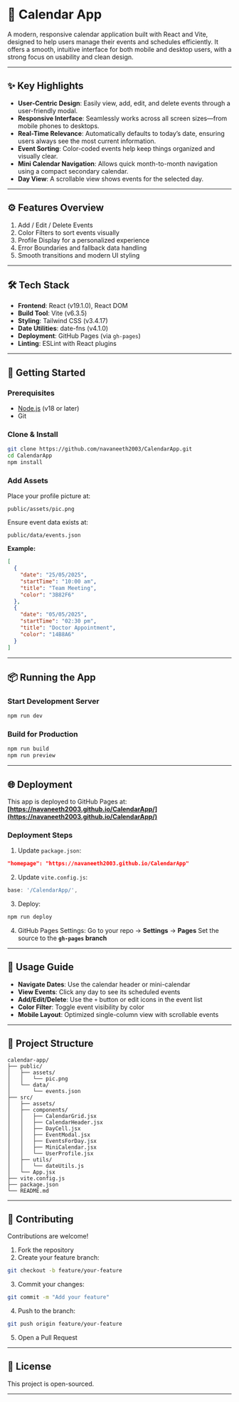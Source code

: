# 📅 Calendar App

A modern, responsive calendar application built with React and Vite, designed to help users manage their events and schedules efficiently. It offers a smooth, intuitive interface for both mobile and desktop users, with a strong focus on usability and clean design.

---

## ✨ Key Highlights

* **User-Centric Design**: Easily view, add, edit, and delete events through a user-friendly modal.
* **Responsive Interface**: Seamlessly works across all screen sizes—from mobile phones to desktops.
* **Real-Time Relevance**: Automatically defaults to today’s date, ensuring users always see the most current information.
* **Event Sorting**: Color-coded events help keep things organized and visually clear.
* **Mini Calendar Navigation**: Allows quick month-to-month navigation using a compact secondary calendar.
* **Day View**: A scrollable view shows events for the selected day.

---

## ⚙️ Features Overview

1. Add / Edit / Delete Events
2. Color Filters to sort events visually
3. Profile Display for a personalized experience
4. Error Boundaries and fallback data handling
5. Smooth transitions and modern UI styling

---

## 🛠 Tech Stack

* **Frontend**: React (v19.1.0), React DOM
* **Build Tool**: Vite (v6.3.5)
* **Styling**: Tailwind CSS (v3.4.17)
* **Date Utilities**: date-fns (v4.1.0)
* **Deployment**: GitHub Pages (via `gh-pages`)
* **Linting**: ESLint with React plugins

---

## 🚀 Getting Started

### Prerequisites

* [Node.js](https://nodejs.org/) (v18 or later)
* Git

### Clone & Install

```bash
git clone https://github.com/navaneeth2003/CalendarApp.git  
cd CalendarApp  
npm install
```

### Add Assets

Place your profile picture at:

```
public/assets/pic.png
```

Ensure event data exists at:

```
public/data/events.json
```

**Example:**

```json
[
  {
    "date": "25/05/2025",
    "startTime": "10:00 am",
    "title": "Team Meeting",
    "color": "3B82F6"
  },
  {
    "date": "05/05/2025",
    "startTime": "02:30 pm",
    "title": "Doctor Appointment",
    "color": "14B8A6"
  }
]
```

---

## 📦 Running the App

### Start Development Server

```bash
npm run dev
```

### Build for Production

```bash
npm run build  
npm run preview
```

---

## 🌐 Deployment

This app is deployed to GitHub Pages at:
**[https://navaneeth2003.github.io/CalendarApp/](https://navaneeth2003.github.io/CalendarApp/)**

### Deployment Steps

1. Update `package.json`:

```json
"homepage": "https://navaneeth2003.github.io/CalendarApp"
```

2. Update `vite.config.js`:

```js
base: '/CalendarApp/',
```

3. Deploy:

```bash
npm run deploy
```

4. GitHub Pages Settings:
   Go to your repo → **Settings** → **Pages**
   Set the source to the **`gh-pages` branch**

---

## 🧭 Usage Guide

* **Navigate Dates**: Use the calendar header or mini-calendar
* **View Events**: Click any day to see its scheduled events
* **Add/Edit/Delete**: Use the `+` button or edit icons in the event list
* **Color Filter**: Toggle event visibility by color
* **Mobile Layout**: Optimized single-column view with scrollable events

---

## 📁 Project Structure

```
calendar-app/
├── public/
│   ├── assets/
│   │   └── pic.png
│   └── data/
│       └── events.json
├── src/
│   ├── assets/
│   ├── components/
│   │   ├── CalendarGrid.jsx
│   │   ├── CalendarHeader.jsx
│   │   ├── DayCell.jsx
│   │   ├── EventModal.jsx
│   │   ├── EventsForDay.jsx
│   │   ├── MiniCalendar.jsx
│   │   └── UserProfile.jsx
│   ├── utils/
│   │   └── dateUtils.js
│   └── App.jsx
├── vite.config.js
├── package.json
└── README.md
```

---

## 🤝 Contributing

Contributions are welcome!

1. Fork the repository
2. Create your feature branch:

```bash
git checkout -b feature/your-feature
```

3. Commit your changes:

```bash
git commit -m "Add your feature"
```

4. Push to the branch:

```bash
git push origin feature/your-feature
```

5. Open a Pull Request

---

## 🪪 License

This project is open-sourced.

---
